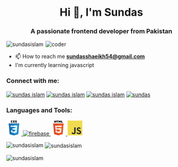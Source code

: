 <h1 align="center">Hi 👋, I'm Sundas</h1>
<h3 align="center">A passionate frontend developer from Pakistan</h3>
<img align="right" alt="coder" width="400px" src="https://cdn.dribbble.com/users/4055494/screenshots/15215756/lottie-000_1_1.gif">
<p align="left"> <img src="https://komarev.com/ghpvc/?username=sundasislam&label=Profile%20views&color=0e75b6&style=flat" alt="sundasislam" /> </p>

- 📫 How to reach me **sundasshaeikh54@gmail.com**
- I'm currently learning javascript

<h3 align="left">Connect with me:</h3>
<p align="left">
<a href="https://linkedin.com/in/sundas islam" target="blank"><img align="center" src="https://raw.githubusercontent.com/rahuldkjain/github-profile-readme-generator/master/src/images/icons/Social/linked-in-alt.svg" alt="sundas islam" height="30" width="40" /></a>
<a href="https://fb.com/sundas islam" target="blank"><img align="center" src="https://raw.githubusercontent.com/rahuldkjain/github-profile-readme-generator/master/src/images/icons/Social/facebook.svg" alt="sundas islam" height="30" width="40" /></a>
<a href="https://instagram.com/sundas islam" target="blank"><img align="center" src="https://raw.githubusercontent.com/rahuldkjain/github-profile-readme-generator/master/src/images/icons/Social/instagram.svg" alt="sundas islam" height="30" width="40" /></a>
<a href="https://www.youtube.com/c/sundas" target="blank"><img align="center" src="https://raw.githubusercontent.com/rahuldkjain/github-profile-readme-generator/master/src/images/icons/Social/youtube.svg" alt="sundas" height="30" width="40" /></a>
</p>

<h3 align="left">Languages and Tools:</h3>
<p align="left"> <a href="https://www.w3schools.com/css/" target="_blank" rel="noreferrer"> <img src="https://raw.githubusercontent.com/devicons/devicon/master/icons/css3/css3-original-wordmark.svg" alt="css3" width="40" height="40"/> </a> <a href="https://firebase.google.com/" target="_blank" rel="noreferrer"> <img src="https://www.vectorlogo.zone/logos/firebase/firebase-icon.svg" alt="firebase" width="40" height="40"/> </a> <a href="https://www.w3.org/html/" target="_blank" rel="noreferrer"> <img src="https://raw.githubusercontent.com/devicons/devicon/master/icons/html5/html5-original-wordmark.svg" alt="html5" width="40" height="40"/> </a> <a href="https://developer.mozilla.org/en-US/docs/Web/JavaScript" target="_blank" rel="noreferrer"> <img src="https://raw.githubusercontent.com/devicons/devicon/master/icons/javascript/javascript-original.svg" alt="javascript" width="40" height="40"/> </a> </p>

<p><img align="left" src="https://github-readme-stats.vercel.app/api/top-langs?username=sundasislam&show_icons=true&locale=en&layout=compact" alt="sundasislam" /></p>

<p>&nbsp;<img align="center" src="https://github-readme-stats.vercel.app/api?username=sundasislam&show_icons=true&locale=en" alt="sundasislam" /></p>

<p><img align="center" src="https://github-readme-streak-stats.herokuapp.com/?user=sundasislam&" alt="sundasislam" /></p>
